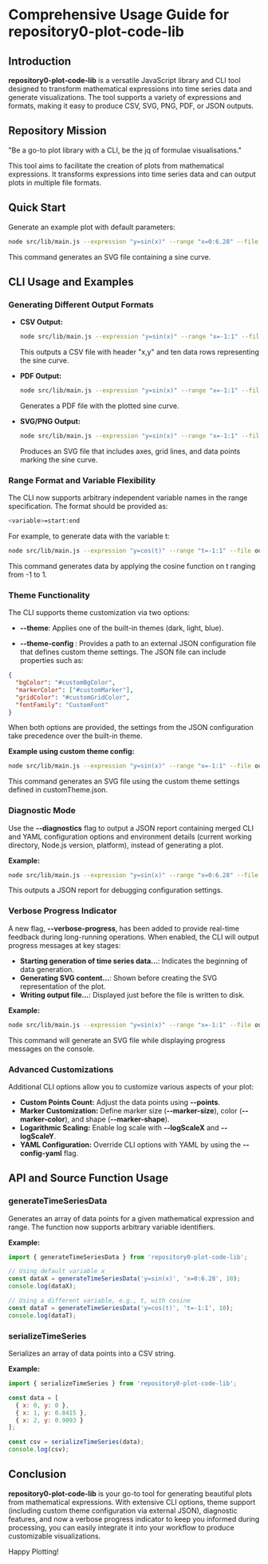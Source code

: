 # Comprehensive Usage Guide for repository0-plot-code-lib

## Introduction

**repository0-plot-code-lib** is a versatile JavaScript library and CLI tool designed to transform mathematical expressions into time series data and generate visualizations. The tool supports a variety of expressions and formats, making it easy to produce CSV, SVG, PNG, PDF, or JSON outputs.

## Repository Mission

"Be a go-to plot library with a CLI, be the jq of formulae visualisations."

This tool aims to facilitate the creation of plots from mathematical expressions. It transforms expressions into time series data and can output plots in multiple file formats.

## Quick Start

Generate an example plot with default parameters:

```sh
node src/lib/main.js --expression "y=sin(x)" --range "x=0:6.28" --file output.svg
```

This command generates an SVG file containing a sine curve.

## CLI Usage and Examples

### Generating Different Output Formats

- **CSV Output:**

  ```sh
  node src/lib/main.js --expression "y=sin(x)" --range "x=-1:1" --file output.csv --points 10
  ```

  This outputs a CSV file with header "x,y" and ten data rows representing the sine curve.

- **PDF Output:**

  ```sh
  node src/lib/main.js --expression "y=sin(x)" --range "x=-1:1" --file output.pdf
  ```

  Generates a PDF file with the plotted sine curve.

- **SVG/PNG Output:**

  ```sh
  node src/lib/main.js --expression "y=sin(x)" --range "x=-1:1" --file output.svg
  ```

  Produces an SVG file that includes axes, grid lines, and data points marking the sine curve.

### Range Format and Variable Flexibility

The CLI now supports arbitrary independent variable names in the range specification. The format should be provided as:

```sh
<variable>=start:end
```

For example, to generate data with the variable t:

```sh
node src/lib/main.js --expression "y=cos(t)" --range "t=-1:1" --file output.svg
```

This command generates data by applying the cosine function on t ranging from -1 to 1.

### Theme Functionality

The CLI supports theme customization via two options:

- **--theme**: Applies one of the built-in themes (dark, light, blue).

- **--theme-config <file>**: Provides a path to an external JSON configuration file that defines custom theme settings. The JSON file can include properties such as:

```json
{
  "bgColor": "#customBgColor",
  "markerColor": ["#customMarker"],
  "gridColor": "#customGridColor",
  "fontFamily": "CustomFont"
}
```

When both options are provided, the settings from the JSON configuration take precedence over the built-in theme. 

**Example using custom theme config:**

```sh
node src/lib/main.js --expression "y=sin(x)" --range "x=-1:1" --file output.svg --theme blue --theme-config customTheme.json
```

This command generates an SVG file using the custom theme settings defined in customTheme.json.

### Diagnostic Mode

Use the **--diagnostics** flag to output a JSON report containing merged CLI and YAML configuration options and environment details (current working directory, Node.js version, platform), instead of generating a plot.

**Example:**

```sh
node src/lib/main.js --expression "y=sin(x)" --range "x=0:6.28" --file output.svg --diagnostics
```

This outputs a JSON report for debugging configuration settings.

### Verbose Progress Indicator

A new flag, **--verbose-progress**, has been added to provide real-time feedback during long-running operations. When enabled, the CLI will output progress messages at key stages:

- **Starting generation of time series data...**: Indicates the beginning of data generation.
- **Generating SVG content...**: Shown before creating the SVG representation of the plot.
- **Writing output file...**: Displayed just before the file is written to disk.

**Example:**

```sh
node src/lib/main.js --expression "y=sin(x)" --range "x=-1:1" --file output.svg --verbose-progress
```

This command will generate an SVG file while displaying progress messages on the console.

### Advanced Customizations

Additional CLI options allow you to customize various aspects of your plot:

- **Custom Points Count:** Adjust the data points using **--points**.
- **Marker Customization:** Define marker size (**--marker-size**), color (**--marker-color**), and shape (**--marker-shape**).
- **Logarithmic Scaling:** Enable log scale with **--logScaleX** and **--logScaleY**.
- **YAML Configuration:** Override CLI options with YAML by using the **--config-yaml** flag.

## API and Source Function Usage

### generateTimeSeriesData

Generates an array of data points for a given mathematical expression and range. The function now supports arbitrary variable identifiers. 

**Example:**

```js
import { generateTimeSeriesData } from 'repository0-plot-code-lib';

// Using default variable x
const dataX = generateTimeSeriesData('y=sin(x)', 'x=0:6.28', 10);
console.log(dataX);

// Using a different variable, e.g., t, with cosine
const dataT = generateTimeSeriesData('y=cos(t)', 't=-1:1', 10);
console.log(dataT);
```

### serializeTimeSeries

Serializes an array of data points into a CSV string.

**Example:**

```js
import { serializeTimeSeries } from 'repository0-plot-code-lib';

const data = [
  { x: 0, y: 0 },
  { x: 1, y: 0.8415 },
  { x: 2, y: 0.9093 }
];

const csv = serializeTimeSeries(data);
console.log(csv);
```

## Conclusion

**repository0-plot-code-lib** is your go-to tool for generating beautiful plots from mathematical expressions. With extensive CLI options, theme support (including custom theme configuration via external JSON), diagnostic features, and now a verbose progress indicator to keep you informed during processing, you can easily integrate it into your workflow to produce customizable visualizations.

Happy Plotting!
